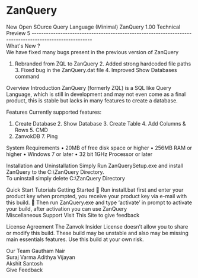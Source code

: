 # ZanQuery
New Open SOurce Query Language (Minimal)
ZanQuery 1.00 Technical Preview 5 -------------------------------------------------------------------------------------------------------   
What's New ?   
 We have fixed many bugs present in the previous version of ZanQuery  
1. Rebranded from ZQL to ZanQuery  2. Added strong hardcoded file paths  3. Fixed bug in the ZanQuery.dat file  4. Improved Show Databases command  
  
  
Overview  Introduction    ZanQuery (formerly ZQL) is a SQL like Query Language, which is still in development and may not even come as a final product, this is stable but lacks in many features to create a database.  
  
Features  Currently supported features:  
1. Create Database  2. Show Database  3. Create Table  4. Add Columns & Rows  5. CMD  
6. ZanvokDB  7. Ping  
  
System Requirements  • 20MB of free disk space or higher  • 256MB RAM or higher  • Windows 7 or later  • 32 bit 1GHz Processor or later  
  
  
Installation and Uninstallation  Simply Run ZanQuerySetup.exe and install ZanQuery to the C:\ZanQuery 
Directory.  
To uninstall simply delete C:\ZanQuery Directory  
  
Quick Start Tutorials  Getting Started  Run install.bat first and enter your product key when prompted, you receive your product key via e-mail with this build.  Then run ZanQuery.exe and type ‘activate’ in prompt to activate your build, after activation you can use ZanQuery   
Miscellaneous  Support Visit This Site to give feedback  
      
License Agreement   The Zanvok Insider License doesn’t allow you to share or modify this build.  These build may be unstable and also may be missing main essentials features. Use this build at your own risk.  
  
Our Team  Gautham Nair  
Suraj Varma  Adithya Vijayan  
Akshit Santosh  
Give Feedback
